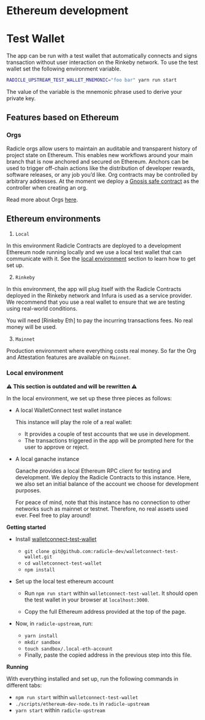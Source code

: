 # Ethereum development

# Test Wallet

The app can be run with a test wallet that automatically connects and signs
transaction without user interaction on the Rinkeby network. To use the test
wallet set the following environment variable.

```bash
RADICLE_UPSTREAM_TEST_WALLET_MNEMONIC="foo bar" yarn run start
```

The value of the variable is the mnemonic phrase used to derive your private
key.

## Features based on Ethereum

### Orgs

Radicle orgs allow users to maintain an auditable and transparent history of
project state on Ethereum. This enables new workflows around your main branch
that is now anchored and secured on Ethereum. Anchors can be used to trigger
off-chain actions like the distribution of developer rewards, software
releases, or any job you’d like. Org contracts may be controlled by arbitrary
addresses. At the moment we deploy a [Gnosis safe contract][gnosis] as the
controller when creating an org.

Read more about Orgs [here][org].

## Ethereum environments

1. `Local`

  In this environment Radicle Contracts are deployed to a development Ethereum
  node running locally and we use a local test wallet that can communicate with
  it. See the [local environment][loc] section to learn how to get set up.

2. `Rinkeby`

  In this environment, the app will plug itself with the Radicle Contracts
  deployed in the Rinkeby network and Infura is used as a service provider. We
  recommend that you use a real wallet to ensure that we are testing using
  real-world conditions.

  You will need [Rinkeby Eth] to pay the incurring transactions fees. No real
  money will be used.

3. `Mainnet`

  Production environment where everything costs real money. So far the Org and
  Attestation features are available on `Mainnet`.

### Local environment

**⚠️ This section is outdated and will be rewritten ⚠️**

In the local environment, we set up these three pieces as follows:

- A local WalletConnect test wallet instance

  This instance will play the role of a real wallet:
    - It provides a couple of test accounts that we use in development.
    - The transactions triggered in the app will be prompted here for the user
      to approve or reject.

- A local ganache instance

  Ganache provides a local Ethereum RPC client for testing and development. We
  deploy the Radicle Contracts to this instance. Here, we also set an initial
  balance of the account we choose for development purposes.

  For peace of mind, note that this instance has no connection to other
  networks such as mainnet or testnet. Therefore, no real assets used ever.
  Feel free to play around!

**Getting started**

- Install [walletconnect-test-wallet][wctw]

  - `git clone git@github.com:radicle-dev/walletconnect-test-wallet.git`
  - `cd walletconnect-test-wallet`
  - `npm install`

- Set up the local test ethereum account

  - Run `npm run start` within `walletconnect-test-wallet`. It should open the
    test wallet in your browser at `localhost:3000`.

  - Copy the full Ethereum address provided at the top of the page.

- Now, in `radicle-upstream`, run:

  - `yarn install`
  - `mkdir sandbox`
  - `touch sandbox/.local-eth-account`
  - Finally, paste the copied address in the previous step into this file.

**Running**

With everything installed and set up, run the following commands in different
tabs:

- `npm run start` within `walletconnect-test-wallet`
- `./scripts/ethereum-dev-node.ts` in `radicle-upstream`
- `yarn start` within `radicle-upstream`



[wcw]:https://walletconnect.org/wallets/
[wctw]:https://github.com/radicle-dev/walletconnect-test-wallet
[rc]:https://github.com/radicle-dev/radicle-contracts
[org]: https://radicle.community/t/feature-update-orgs/2132
[fauc]: https://faucet.rinkeby.io
[loc]: #local-environment
[gnosis]: https://help.gnosis-safe.io/en/articles/3876456-what-is-gnosis-safe
